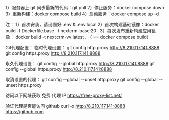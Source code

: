 1）服务器上 git 同步最新的代码：git pull
2）停止服务：docker compose down
3）重新构建：docker compose build
4）启动服务：docker compose up -d


注：
1）首次安装，请设置好 .env & .env.local
2）首次构建基础镜像：docker build -f Dockerfile.base -t nextcrm-base:20 .
3）每次发布重新构建应用镜像： docker build -t nextcrm-vv:latest . （ == docker compose build）

Git代理配置：
  临时代理设置：
    git config http.proxy http://8.210.117.141:8888
    git config https.proxy http://8.210.117.141:8888
 
  永久代理设置：
    git config --global http.proxy http://8.210.117.141:8888
    git config --global https.proxy http://8.210.117.141:8888

  取消设置的代理：
    git config --global --unset http.proxy
    git config --global --unset https.proxy


访问以下网址获取 免费 代理 IP
https://free-proxy-list.net/

验证代理是否能访问 github
curl -x http://8.210.117.141:8888 https://github.com
